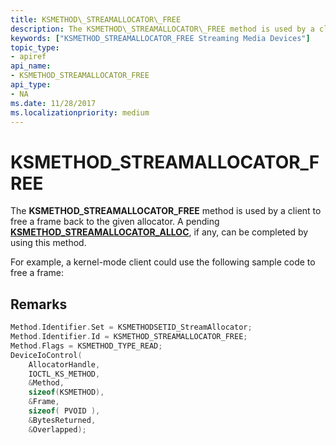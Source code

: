 ```yaml
---
title: KSMETHOD\_STREAMALLOCATOR\_FREE
description: The KSMETHOD\_STREAMALLOCATOR\_FREE method is used by a client to free a frame back to the given allocator.
keywords: ["KSMETHOD_STREAMALLOCATOR_FREE Streaming Media Devices"]
topic_type:
- apiref
api_name:
- KSMETHOD_STREAMALLOCATOR_FREE
api_type:
- NA
ms.date: 11/28/2017
ms.localizationpriority: medium
---
```


# KSMETHOD\_STREAMALLOCATOR\_FREE


The **KSMETHOD\_STREAMALLOCATOR\_FREE** method is used by a client to free a frame back to the given allocator. A pending [**KSMETHOD\_STREAMALLOCATOR\_ALLOC**](ksmethod-streamallocator-alloc.md), if any, can be completed by using this method.

For example, a kernel-mode client could use the following sample code to free a frame:

Remarks
-------

```cpp
Method.Identifier.Set = KSMETHODSETID_StreamAllocator;
Method.Identifier.Id = KSMETHOD_STREAMALLOCATOR_FREE;
Method.Flags = KSMETHOD_TYPE_READ;
DeviceIoControl(
    AllocatorHandle,
    IOCTL_KS_METHOD,
    &Method,
    sizeof(KSMETHOD),
    &Frame,
    sizeof( PVOID ),
    &BytesReturned,
    &Overlapped);
```

 

 





